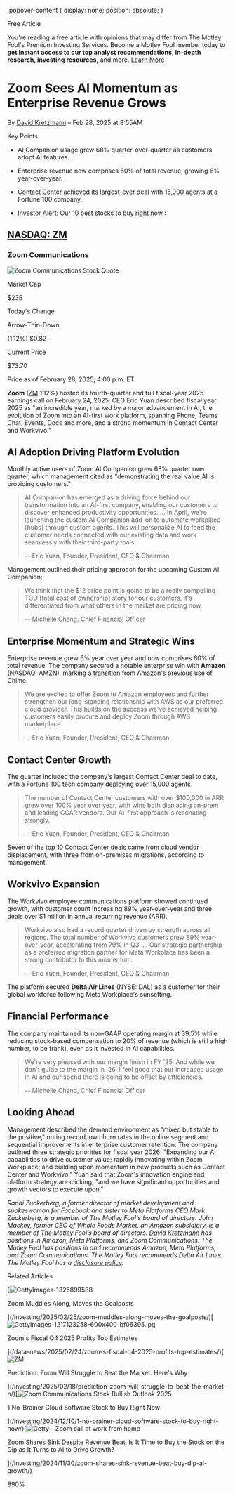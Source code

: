 .popover-content { display: none; position: absolute; }

Free Article[](#)

You're reading a free article with opinions that may differ from The Motley Fool's Premium Investing Services. Become a Motley Fool member today to **get instant access to our top analyst recommendations, in-depth research, investing resources,** and more. [Learn More](https://www.fool.com/mms/mark/op-free-tbox-art)

Zoom Sees AI Momentum as Enterprise Revenue Grows
=================================================

By [David Kretzmann](/author/7893/) – Feb 28, 2025 at 8:55AM

Key Points

*   AI Companion usage grew 68% quarter-over-quarter as customers adopt AI features.
    
*   Enterprise revenue now comprises 60% of total revenue, growing 6% year-over-year.
    
*   Contact Center achieved its largest-ever deal with 15,000 agents at a Fortune 100 company.
    
*   [Investor Alert: Our 10 best stocks to buy right now ›](https://www.fool.com/mms/mark/e-sa-nonbbn-kp?aid=10969&source=isaedikp0000035)
    

[NASDAQ: ZM](/quote/nasdaq/zm/)
-------------------------------

### Zoom Communications

![Zoom Communications Stock Quote](https://g.foolcdn.com/art/companylogos/mark/ZM.png)

Market Cap

$23B

Today's Change

Arrow-Thin-Down

(1.12%) $0.82

Current Price

$73.70

Price as of February 28, 2025, 4:00 p.m. ET

**Zoom** ([ZM](/quote/nasdaq/zm/) 1.12%) hosted its fourth-quarter and full fiscal-year 2025 earnings call on February 24, 2025. CEO Eric Yuan described fiscal year 2025 as "an incredible year, marked by a major advancement in AI, the evolution of Zoom into an AI-first work platform, spanning Phone, Teams Chat, Events, Docs and more, and a strong momentum in Contact Center and Workvivo."

AI Adoption Driving Platform Evolution
--------------------------------------

Monthly active users of Zoom AI Companion grew 68% quarter over quarter, which management cited as "demonstrating the real value AI is providing customers."

> AI Companion has emerged as a driving force behind our transformation into an AI-first company, enabling our customers to discover enhanced productivity opportunities. ... In April, we're launching the custom AI Companion add-on to automate workplace \[hubs\] through custom agents. This will personalize AI to feed the customer needs connected with our existing data and work seamlessly with their third-party tools.
> 
> \-- Eric Yuan, Founder, President, CEO & Chairman

Management outlined their pricing approach for the upcoming Custom AI Companion:

> We think that the $12 price point is going to be a really compelling TCO \[total cost of ownership\] story for our customers, it's differentiated from what others in the market are pricing now.
> 
> \-- Michelle Chang, Chief Financial Officer

Enterprise Momentum and Strategic Wins
--------------------------------------

Enterprise revenue grew 6% year over year and now comprises 60% of total revenue. The company secured a notable enterprise win with **Amazon** (NASDAQ: AMZN), marking a transition from Amazon's previous use of Chime.

> We are excited to offer Zoom to Amazon employees and further strengthen our long-standing relationship with AWS as our preferred cloud provider. This builds on the success we've achieved helping customers easily procure and deploy Zoom through AWS marketplace.
> 
> \-- Eric Yuan, Founder, President, CEO & Chairman

Contact Center Growth
---------------------

The quarter included the company's largest Contact Center deal to date, with a Fortune 100 tech company deploying over 15,000 agents.

> The number of Contact Center customers with over $100,000 in ARR grew over 100% year over year, with wins both displacing on-prem and leading CCAR vendors. Our AI-first approach is resonating strongly.
> 
> \-- Eric Yuan, Founder, President, CEO & Chairman

Seven of the top 10 Contact Center deals came from cloud vendor displacement, with three from on-premises migrations, according to management.

Workvivo Expansion
------------------

The Workvivo employee communications platform showed continued growth, with customer count increasing 89% year-over-year and three deals over $1 million in annual recurring revenue (ARR).

> Workvivo also had a record quarter driven by strength across all regions. The total number of Workvivo customers grew 89% year-over-year, accelerating from 79% in Q3. ... Our strategic partnership as a preferred migration partner for Meta Workplace has been a strong contributor to this momentum.
> 
> \-- Eric Yuan, Founder, President, CEO & Chairman

The platform secured **Delta Air Lines** (NYSE: DAL) as a customer for their global workforce following Meta Workplace's sunsetting.

Financial Performance
---------------------

The company maintained its non-GAAP operating margin at 39.5% while reducing stock-based compensation to 20% of revenue (which is still a high number, to be frank), even as it invested in AI capabilities.

> We're very pleased with our margin finish in FY '25. And while we don't guide to the margin in '26, I feel good that our increased usage in AI and our spend there is going to be offset by efficiencies.
> 
> \-- Michelle Chang, Chief Financial Officer

**Looking Ahead**
-----------------

Management described the demand environment as "mixed but stable to the positive," noting record low churn rates in the online segment and sequential improvements in enterprise customer retention. The company outlined three strategic priorities for fiscal year 2026: "Expanding our AI capabilities to drive customer value; rapidly innovating within Zoom Workplace; and building upon momentum in new products such as Contact Center and Workvivo." Yuan said that Zoom's innovation engine and platform strategy are clicking, "and we have significant opportunities and growth vectors to execute upon."

_Randi Zuckerberg, a former director of market development and spokeswoman for Facebook and sister to Meta Platforms CEO Mark Zuckerberg, is a member of The Motley Fool's board of directors. John Mackey, former CEO of Whole Foods Market, an Amazon subsidiary, is a member of The Motley Fool’s board of directors. [David Kretzmann](https://www.fool.com/author/7893/) has positions in Amazon, Meta Platforms, and Zoom Communications. The Motley Fool has positions in and recommends Amazon, Meta Platforms, and Zoom Communications. The Motley Fool recommends Delta Air Lines. The Motley Fool has a [disclosure policy](https://www.fool.com/legal/fool-disclosure-policy/)._

Related Articles

[![GettyImages-1325899588](https://g.foolcdn.com/image/?url=https%3A%2F%2Fg.foolcdn.com%2Feditorial%2Fimages%2F808903%2Fgettyimages-1325899588.jpg&op=resize&w=92&h=52)

Zoom Muddles Along, Moves the Goalposts

](/investing/2025/02/25/zoom-muddles-along-moves-the-goalposts/)[![GettyImages-1217123258-600x400-bf06395.jpg](https://g.foolcdn.com/image/?url=https%3A%2F%2Fcdn.content.foolcdn.com%2Fimages%2F1umn9qeh%2Fproduction%2F2036026af3e766d9c794c9eb0fd1150938cae9d0-600x400.jpg&op=resize&w=92&h=52)

Zoom's Fiscal Q4 2025 Profits Top Estimates

](/data-news/2025/02/24/zoom-s-fiscal-q4-2025-profits-top-estimates/)[![ZM](https://g.foolcdn.com/image/?url=https%3A%2F%2Fg.foolcdn.com%2Feditorial%2Fimages%2F808090%2Fzm.png&op=resize&w=92&h=52)

Prediction: Zoom Will Struggle to Beat the Market. Here's Why

](/investing/2025/02/18/prediction-zoom-will-struggle-to-beat-the-market-h/)[![Zoom Communications Stock Bullish Outlook 2025](https://g.foolcdn.com/image/?url=https%3A%2F%2Fg.foolcdn.com%2Feditorial%2Fimages%2F800332%2Fzoom-communications-stock-bullish-outlook-2025.jpg&op=resize&w=92&h=52)

1 No-Brainer Cloud Software Stock to Buy Right Now

](/investing/2024/12/10/1-no-brainer-cloud-software-stock-to-buy-right-now/)[![Getty - Zoom call at work from home](https://g.foolcdn.com/image/?url=https%3A%2F%2Fg.foolcdn.com%2Feditorial%2Fimages%2F799175%2Fgetty-zoom-call-at-work-from-home.jpg&op=resize&w=92&h=52)

Zoom Shares Sink Despite Revenue Beat. Is It Time to Buy the Stock on the Dip as It Turns to AI to Drive Growth?

](/investing/2024/11/30/zoom-shares-sink-revenue-beat-buy-dip-ai-growth/)

890%